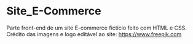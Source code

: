 # Site_E-Commerce
Parte front-end de um site E-commerce fictício feito com HTML e CSS. Crédito das imagens e logo editável ao site: https://www.freepik.com
